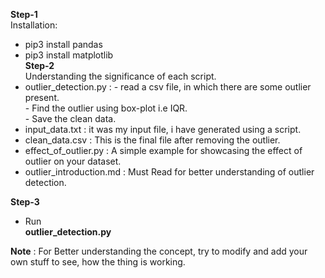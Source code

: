 **Step-1**   
Installation:   
- pip3 install pandas  
- pip3 install matplotlib     
**Step-2**  
Understanding the significance of each script.
- outlier_detection.py : 
                        - read a csv file, in which there are some outlier present.  
                        - Find the outlier using box-plot i.e IQR.  
                        - Save the clean data.  
- input_data.txt : it was my input file, i have generated using a script.  
- clean_data.csv : This is the final file after removing the outlier.
- effect_of_outlier.py : A simple example for showcasing the effect of outlier on your dataset.  
- outlier_introduction.md : Must Read for better understanding of outlier detection.

**Step-3**  
- Run   
**outlier_detection.py** 

**Note** : For Better understanding the concept, try to  modify and add your own stuff to see, how the thing is working.  
 
